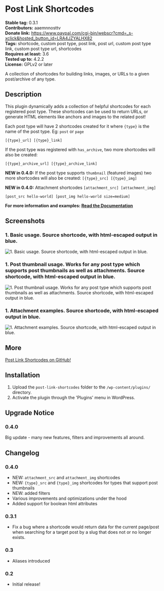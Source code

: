 # Post Link Shortcodes #
**Stable tag:** 0.3.1  
**Contributors:** aaemnnosttv  
**Donate link:** https://www.paypal.com/cgi-bin/webscr?cmd=_s-xclick&hosted_button_id=LRA4JZYALHX82  
**Tags:** shortcode, custom post type, post link, post url, custom post type link, custom post type url, shortcodes  
**Requires at least:** 3.6  
**Tested up to:** 4.2.2  
**License:** GPLv2 or later  

A collection of shortcodes for building links, images, or URLs to a given post/archive of any type.

## Description ##

This plugin dynamically adds a collection of helpful shortcodes for each registered post type.  These shortcodes can be used to return URLs, or generate HTML elements like anchors and images to the related post!

Each post type will have 2 shortcodes created for it where `{type}` is the name of the post type. Eg: `post` or `page`

`[{type}_url]
[{type}_link]`

If the post type was registered with `has_archive`, two more shortcodes will also be created:

`[{type}_archive_url]
[{type}_archive_link]`

**NEW in 0.4.0:**
If the post type supports `thumbnail` (featured images) two more shortcodes will also be created:
`[{type}_src]
[{type}_img]`

**NEW in 0.4.0:**
Attachment shortcodes
`[attachment_src]
[attachment_img]`

`[post_src hello-world]
[post_img hello-world size=medium]`

**For more information and examples: [Read the Documentation](https://github.com/aaemnnosttv/post-link-shortcodes/wiki)**

## Screenshots ##

### 1. Basic usage. Source shortcode, with html-escaped output in blue. ###
![1. Basic usage. Source shortcode, with html-escaped output in blue.](http://ps.w.org/post-link-shortcodes/assets/screenshot-1.png)

### 1. Post thumbnail usage.  Works for any post type which supports post thumbnails as well as attachments. Source shortcode, with html-escaped output in blue. ###
![1. Post thumbnail usage.  Works for any post type which supports post thumbnails as well as attachments. Source shortcode, with html-escaped output in blue.](http://ps.w.org/post-link-shortcodes/assets/screenshot-2.png)

### 1. Attachment examples. Source shortcode, with html-escaped output in blue. ###
![1. Attachment examples. Source shortcode, with html-escaped output in blue.](http://ps.w.org/post-link-shortcodes/assets/screenshot-3.png)


## More ##

[Post Link Shortcodes on GitHub!](https://github.com/aaemnnosttv/Post-Link-Shortcodes)

## Installation ##

1. Upload the `post-link-shortcodes` folder to the `/wp-content/plugins/` directory.
1. Activate the plugin through the 'Plugins' menu in WordPress.

## Upgrade Notice ##

### 0.4.0 ###
Big update - many new features, filters and improvements all around.


## Changelog ##

### 0.4.0 ###
* NEW: `attachment_src` and `attachment_img` shortcodes
* NEW: `{type}_src` and `{type}_img` shortcodes for types that support post thumbnails
* NEW: added filters
* Various improvements and optimizations under the hood
* Added support for boolean html attributes 

### 0.3.1 ###
* Fix a bug where a shortcode would return data for the current page/post when searching for a target post by a slug that does not or no longer exists.

### 0.3 ###
* Aliases introduced

### 0.2 ###
* Initial release!